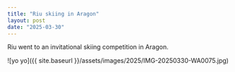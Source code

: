 ```yaml
---
title: "Riu skiing in Aragon"
layout: post
date: "2025-03-30"
---
```


Riu went to an invitational skiing competition in Aragon.

![yo yo]({{ site.baseurl }}/assets/images/2025/IMG-20250330-WA0075.jpg)
